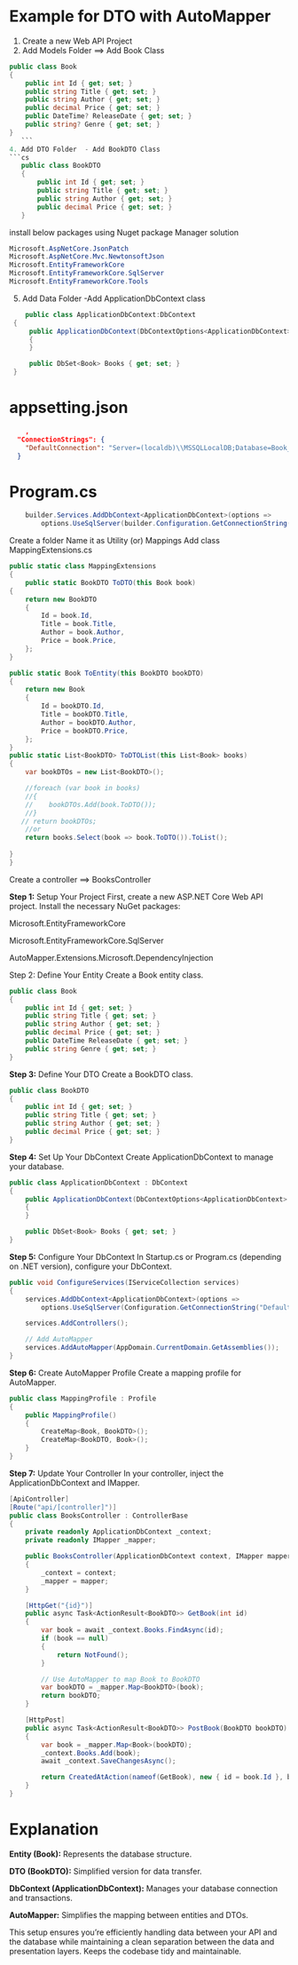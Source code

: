 # Example for DTO with AutoMapper

1. Create a new Web API Project
2. Add Models Folder ==> Add Book Class
 ```cs
 public class Book
 {
     public int Id { get; set; }
     public string Title { get; set; }
     public string Author { get; set; }
     public decimal Price { get; set; }
     public DateTime? ReleaseDate { get; set; }
     public string? Genre { get; set; }
 }
    ```
4. Add DTO Folder  - Add BookDTO Class
```cs
    public class BookDTO
    {
        public int Id { get; set; }
        public string Title { get; set; }
        public string Author { get; set; }
        public decimal Price { get; set; }
    }
```

install below packages using Nuget package Manager solution
```cs 
Microsoft.AspNetCore.JsonPatch
Microsoft.AspNetCore.Mvc.NewtonsoftJson
Microsoft.EntityFrameworkCore
Microsoft.EntityFrameworkCore.SqlServer
Microsoft.EntityFrameworkCore.Tools
```
5. Add Data Folder -Add ApplicationDbContext class
```cs
    public class ApplicationDbContext:DbContext
 {
     public ApplicationDbContext(DbContextOptions<ApplicationDbContext> options) : base(options)
     {
     }

     public DbSet<Book> Books { get; set; }
 }
```
# appsetting.json
```json
    ,
  "ConnectionStrings": {
    "DefaultConnection": "Server=(localdb)\\MSSQLLocalDB;Database=Book_DB;Trusted_Connection=True;TrustServerCertificate=true;"
  }

```
# Program.cs
```cs
    builder.Services.AddDbContext<ApplicationDbContext>(options =>
        options.UseSqlServer(builder.Configuration.GetConnectionString("DefaultConnection")));
```
Create a folder Name it as Utility (or) Mappings
Add class MappingExtensions.cs
```cs
public static class MappingExtensions
{
    public static BookDTO ToDTO(this Book book)
{
    return new BookDTO
    {
        Id = book.Id,
        Title = book.Title,
        Author = book.Author,
        Price = book.Price,
    };
}

public static Book ToEntity(this BookDTO bookDTO)
{
    return new Book
    {
        Id = bookDTO.Id,
        Title = bookDTO.Title,
        Author = bookDTO.Author,
        Price = bookDTO.Price,
    };
}
public static List<BookDTO> ToDTOList(this List<Book> books)
{
    var bookDTOs = new List<BookDTO>();

    //foreach (var book in books)
    //{
    //    bookDTOs.Add(book.ToDTO());
    //}
   // return bookDTOs;
    //or
    return books.Select(book => book.ToDTO()).ToList();
   
}
}
```

Create a controller ==> BooksController






**Step 1:** Setup Your Project
First, create a new ASP.NET Core Web API project. Install the necessary NuGet packages:

Microsoft.EntityFrameworkCore

Microsoft.EntityFrameworkCore.SqlServer

AutoMapper.Extensions.Microsoft.DependencyInjection

Step 2: Define Your Entity
Create a Book entity class.
```cs
public class Book
{
    public int Id { get; set; }
    public string Title { get; set; }
    public string Author { get; set; }
    public decimal Price { get; set; }
    public DateTime ReleaseDate { get; set; }
    public string Genre { get; set; }
}
```
**Step 3:** Define Your DTO
Create a BookDTO class.
```cs
public class BookDTO
{
    public int Id { get; set; }
    public string Title { get; set; }
    public string Author { get; set; }
    public decimal Price { get; set; }
}
```
**Step 4:** Set Up Your DbContext
Create ApplicationDbContext to manage your database.
```cs
public class ApplicationDbContext : DbContext
{
    public ApplicationDbContext(DbContextOptions<ApplicationDbContext> options) : base(options)
    {
    }

    public DbSet<Book> Books { get; set; }
}
```
**Step 5:** Configure Your DbContext
In Startup.cs or Program.cs (depending on .NET version), configure your DbContext.
```cs
public void ConfigureServices(IServiceCollection services)
{
    services.AddDbContext<ApplicationDbContext>(options =>
        options.UseSqlServer(Configuration.GetConnectionString("DefaultConnection")));

    services.AddControllers();

    // Add AutoMapper
    services.AddAutoMapper(AppDomain.CurrentDomain.GetAssemblies());
}
```
**Step 6:** Create AutoMapper Profile
Create a mapping profile for AutoMapper.
```cs
public class MappingProfile : Profile
{
    public MappingProfile()
    {
        CreateMap<Book, BookDTO>();
        CreateMap<BookDTO, Book>();
    }
}
```
**Step 7:** Update Your Controller
In your controller, inject the ApplicationDbContext and IMapper.

```csharp
[ApiController]
[Route("api/[controller]")]
public class BooksController : ControllerBase
{
    private readonly ApplicationDbContext _context;
    private readonly IMapper _mapper;

    public BooksController(ApplicationDbContext context, IMapper mapper)
    {
        _context = context;
        _mapper = mapper;
    }

    [HttpGet("{id}")]
    public async Task<ActionResult<BookDTO>> GetBook(int id)
    {
        var book = await _context.Books.FindAsync(id);
        if (book == null)
        {
            return NotFound();
        }

        // Use AutoMapper to map Book to BookDTO
        var bookDTO = _mapper.Map<BookDTO>(book);
        return bookDTO;
    }

    [HttpPost]
    public async Task<ActionResult<BookDTO>> PostBook(BookDTO bookDTO)
    {
        var book = _mapper.Map<Book>(bookDTO);
        _context.Books.Add(book);
        await _context.SaveChangesAsync();

        return CreatedAtAction(nameof(GetBook), new { id = book.Id }, bookDTO);
    }
}
```
# Explanation
**Entity (Book):** Represents the database structure.

**DTO (BookDTO):** Simplified version for data transfer.

**DbContext (ApplicationDbContext):** Manages your database connection and transactions.

**AutoMapper:** Simplifies the mapping between entities and DTOs.

This setup ensures you’re efficiently handling data between your API and the database while maintaining a clean separation between the data and presentation layers. Keeps the codebase tidy and maintainable.